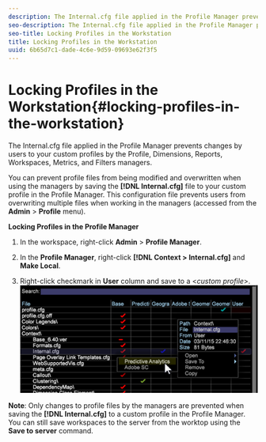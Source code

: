 ```yaml
---
description: The Internal.cfg file applied in the Profile Manager prevents changes by users to your custom profiles by the Profile, Dimensions, Reports, Workspaces, Metrics, and Filters managers.
seo-description: The Internal.cfg file applied in the Profile Manager prevents changes by users to your custom profiles by the Profile, Dimensions, Reports, Workspaces, Metrics, and Filters managers.
seo-title: Locking Profiles in the Workstation
title: Locking Profiles in the Workstation
uuid: 6b65d7c1-dade-4c6e-9d59-09693e62f3f5
---
```


# Locking Profiles in the Workstation{#locking-profiles-in-the-workstation}

The Internal.cfg file applied in the Profile Manager prevents changes by users to your custom profiles by the Profile, Dimensions, Reports, Workspaces, Metrics, and Filters managers.

You can prevent profile files from being modified and overwritten when using the managers by saving the **[!DNL Internal.cfg]** file to your custom profile in the Profile Manager. This configuration file prevents users from overwriting multiple files when working in the managers (accessed from the **Admin** > **Profile** menu).

**Locking Profiles in the Profile Manager**

1. In the workspace, right-click **Admin** > **Profile Manager**. 

1. In the **Profile Manager**, right-click **[!DNL Context > Internal.cfg]** and **Make Local**. 

1. Right-click checkmark in **User** column and save to a <*custom profile*>. ![](assets/dwb_lock_profiles.png)

**Note**: Only changes to profile files by the managers are prevented when saving the **[!DNL Internal.cfg]** to a custom profile in the Profile Manager. You can still save workspaces to the server from the worktop using the **Save to server** command. 
